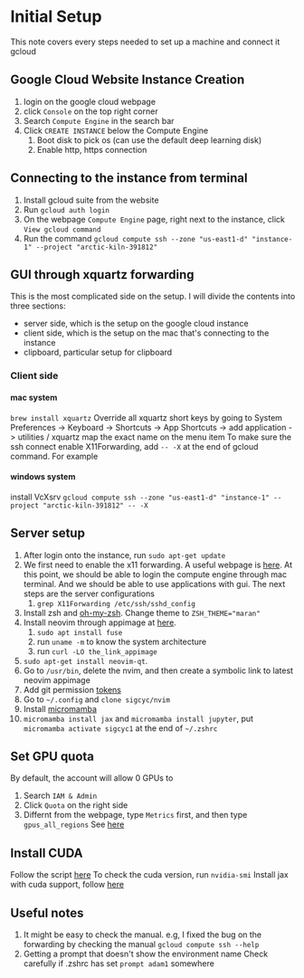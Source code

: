 # Initial Setup 

This note covers every steps needed to set up a machine and connect it gcloud


## Google Cloud Website Instance Creation
1. login on the google cloud webpage 
2. click `Console` on the top right corner
3. Search `Compute Engine` in the search bar
4. Click `CREATE INSTANCE` below the Compute Engine
    1. Boot disk to pick os (can use the default deep learning disk)
    2. Enable http, https connection 


## Connecting to the instance from terminal
1. Install gcloud suite from the website
2. Run `gcloud auth login`
3. On the webpage `Compute Engine` page, right next to the instance, click
`View gcloud command`
4. Run the command `gcloud compute ssh --zone "us-east1-d" "instance-1" --project "arctic-kiln-391812"`

## GUI through xquartz forwarding
This is the most complicated side on the setup. I will divide the contents into three sections: 
- server side, which is the setup on the google cloud instance
- client side, which is the setup on the mac that's connecting to the instance
- clipboard, particular setup for clipboard


### Client side
#### mac system 
`brew install xquartz`
Override all xquartz short keys by going to System Preferences -> Keyboard -> Shortcuts -> App Shortcuts -> add application -> utilities / xquartz map the exact name on the menu item
To make sure the ssh connect enable X11Forwarding, add `-- -X` at the end of gcloud command. For example
#### windows system
install VcXsrv
`gcloud compute ssh --zone "us-east1-d" "instance-1" --project "arctic-kiln-391812" -- -X`

## Server setup 
1. After login onto the instance, run `sudo apt-get update`
1. We first need to enable the x11 forwarding. A useful webpage is [here](https://myshittycode.com/2022/02/23/gcp-accessing-gui-based-software-in-gce-from-mac-using-x11). At this point, we should be able to login the compute engine through mac terminal. And we should be able to use applications with gui. The next steps are the server configurations
    1. `grep X11Forwarding /etc/ssh/sshd_config`
2. Install zsh and [oh-my-zsh](https://ohmyz.sh). Change theme to `ZSH_THEME="maran"` 
3. Install neovim through appimage at [here](https://github.com/neovim/neovim/blob/master/INSTALL.md). 
    1. `sudo apt install fuse`
    1. run `uname -m` to know the system architecture
    2. run `curl -LO the_link_appimage`
3. `sudo apt-get install neovim-qt`.
4. Go to `/usr/bin`, delete the nvim, and then create a symbolic link to latest neovim appimage
5. Add git permission [tokens](https://docs.github.com/en/authentication/connecting-to-github-with-ssh/generating-a-new-ssh-key-and-adding-it-to-the-ssh-agent)
4. Go to `~/.config` and `clone sigcyc/nvim`
5. Install [micromamba](https://mamba.readthedocs.io/en/latest/micromamba-installation.html#umamba-install)
6. `micromamba install jax` and `micromamba install jupyter`, put `micromamba activate sigcyc1` at the end of `~/.zshrc`

## Set GPU quota
By default, the account will allow 0 GPUs to 
1. Search `IAM & Admin`
2. Click `Quota` on the right side
3. Differnt from the webpage, type `Metrics` first, and then type `gpus_all_regions`
See [here](https://www.reddit.com/r/cloudygamer/comments/agzh9w/how_to_fix_google_cloud_gpu_quota_issue/?onetap_auto=true)


## Install CUDA
Follow the script [here](https://cloud.google.com/compute/docs/gpus/install-drivers-gpu)
To check the cuda version, run `nvidia-smi`
Install jax with cuda support, follow [here](https://jax.readthedocs.io/en/latest/installation.html)

## Useful notes
1. It might be easy to check the manual. e.g, I fixed the bug on the forwarding by checking the manual 
`gcloud compute ssh --help`
2. Getting a prompt that doesn't show the environment name
Check carefully if .zshrc has set `prompt adam1` somewhere
